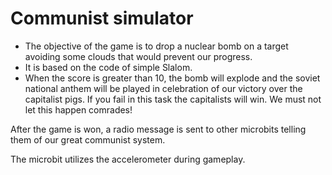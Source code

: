 # Communist simulator
* The objective of the game is to drop a nuclear bomb on a target avoiding some clouds that would prevent our progress.
* It is based on the code of simple Slalom.
* When the score is greater than 10, the bomb will explode and the soviet national anthem will be played in celebration of our victory over the capitalist pigs.
If you fail in this task the capitalists will win. We must not let this happen comrades!

After the game is won, a radio message is sent to other microbits telling them of our great communist system.

The microbit utilizes the accelerometer during gameplay.
